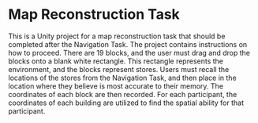 # Map Reconstruction Task 

This is a Unity project for a map reconstruction task that should be completed after the Navigation Task. The project contains instructions on how to proceed. There are 19 blocks, and the user must drag and drop the blocks onto a blank white rectangle. 
This rectangle represents the environment, and the blocks represent stores. Users must recall the locations of the stores from the Navigation Task, and then place in the location where they believe is most accurate to their memory. The coordinates of each block are then recorded. 
For each participant, the coordinates of each building are utilized to find the spatial ability for that participant. 
